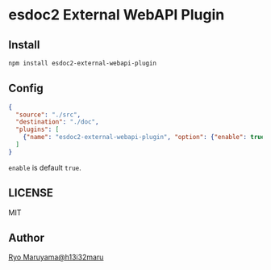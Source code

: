 # esdoc2 External WebAPI Plugin
## Install
```bash
npm install esdoc2-external-webapi-plugin
```

## Config
```json
{
  "source": "./src",
  "destination": "./doc",
  "plugins": [
    {"name": "esdoc2-external-webapi-plugin", "option": {"enable": true}}
  ]
}
```

`enable` is default `true`.

## LICENSE
MIT

## Author
[Ryo Maruyama@h13i32maru](https://github.com/h13i32maru)

